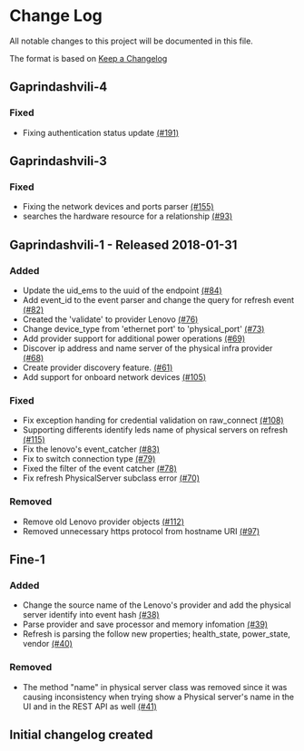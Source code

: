 # Change Log

All notable changes to this project will be documented in this file.

The format is based on [Keep a Changelog](http://keepachangelog.com/en/1.0.0/)


## Gaprindashvili-4

### Fixed
- Fixing authentication status update [(#191)](https://github.com/ManageIQ/manageiq-providers-lenovo/pull/191)

## Gaprindashvili-3

### Fixed
- Fixing the network devices and ports parser [(#155)](https://github.com/ManageIQ/manageiq-providers-lenovo/pull/155)
- searches the hardware resource for a relationship [(#93)](https://github.com/ManageIQ/manageiq-providers-lenovo/pull/93)

## Gaprindashvili-1 - Released 2018-01-31

### Added
- Update the uid_ems to the uuid of the endpoint [(#84)](https://github.com/ManageIQ/manageiq-providers-lenovo/pull/84)
- Add event_id to the event parser and change the query for refresh event [(#82)](https://github.com/ManageIQ/manageiq-providers-lenovo/pull/82)
- Created the 'validate' to provider Lenovo [(#76)](https://github.com/ManageIQ/manageiq-providers-lenovo/pull/76)
- Change device_type from 'ethernet port' to 'physical_port' [(#73)](https://github.com/ManageIQ/manageiq-providers-lenovo/pull/73)
- Add provider support for additional power operations [(#69)](https://github.com/ManageIQ/manageiq-providers-lenovo/pull/69)
- Discover ip address and name server of the physical infra provider [(#68)](https://github.com/ManageIQ/manageiq-providers-lenovo/pull/68)
- Create provider discovery feature. [(#61)](https://github.com/ManageIQ/manageiq-providers-lenovo/pull/61)
- Add support for onboard network devices [(#105)](https://github.com/ManageIQ/manageiq-providers-lenovo/pull/105)

### Fixed
- Fix exception handing for credential validation on raw_connect [(#108)](https://github.com/ManageIQ/manageiq-providers-lenovo/pull/108)
- Supporting differents identify leds name of physical servers on refresh [(#115)](https://github.com/ManageIQ/manageiq-providers-lenovo/pull/115)
- Fix the lenovo's event_catcher [(#83)](https://github.com/ManageIQ/manageiq-providers-lenovo/pull/83)
- Fix to switch connection type [(#79)](https://github.com/ManageIQ/manageiq-providers-lenovo/pull/79)
- Fixed the filter of the  event catcher [(#78)](https://github.com/ManageIQ/manageiq-providers-lenovo/pull/78)
- Fix refresh PhysicalServer subclass error [(#70)](https://github.com/ManageIQ/manageiq-providers-lenovo/pull/70)

### Removed
- Remove old Lenovo provider objects [(#112)](https://github.com/ManageIQ/manageiq-providers-lenovo/pull/112)
- Removed unnecessary https protocol from hostname URI [(#97)](https://github.com/ManageIQ/manageiq-providers-lenovo/pull/97)

## Fine-1

### Added
- Change the source name of the Lenovo's provider and add the physical server identify into event hash [(#38)](https://github.com/ManageIQ/manageiq-providers-lenovo/pull/38)
- Parse provider and save processor and memory infomation [(#39)](https://github.com/ManageIQ/manageiq-providers-lenovo/pull/39)
- Refresh is parsing the follow new properties; health_state, power_state, vendor [(#40)](https://github.com/ManageIQ/manageiq-providers-lenovo/pull/40)

### Removed
- The method "name" in physical server class was removed since it was causing inconsistency when trying show a Physical server's name in the UI and in the REST API as well [(#41)](https://github.com/ManageIQ/manageiq-providers-lenovo/pull/41)

## Initial changelog created
